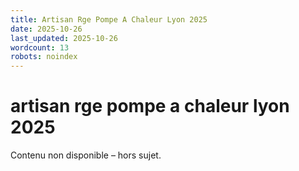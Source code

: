 ```yaml
---
title: Artisan Rge Pompe A Chaleur Lyon 2025
date: 2025-10-26
last_updated: 2025-10-26
wordcount: 13
robots: noindex
---
```


# artisan rge pompe a chaleur lyon 2025

Contenu non disponible – hors sujet.